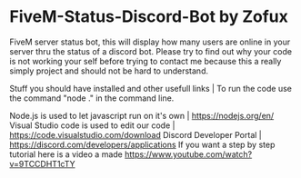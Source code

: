 # FiveM-Status-Discord-Bot by Zofux
 
FiveM server status bot, this will display how many users are online in your server thru the status of a discord bot.
Please try to find out why your code is not working your self before trying to contact me because this a really simply project and should not be hard to understand.

Stuff you should have installed and other usefull links | To run the code use the command "node ." in the command line.

Node.js is used to let javascript run on it's own | https://nodejs.org/en/
Visual Studio code is used to edit our code | https://code.visualstudio.com/download
Discord Developer Portal | https://discord.com/developers/applications
If you want a step by step tutorial here is a video a made https://www.youtube.com/watch?v=9TCCDHT1cTY

